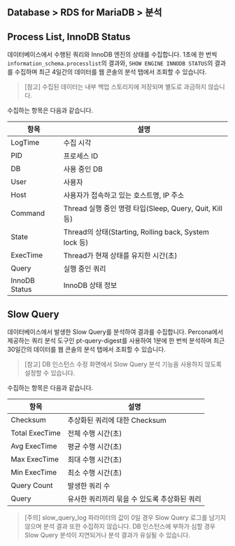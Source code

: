 ## Database > RDS for MariaDB > 분석

## Process List, InnoDB Status

데이터베이스에서 수행된 쿼리와 InnoDB 엔진의 상태를 수집합니다. 1초에 한 번씩 `information_schema.processlist`의 결과와, `SHOW ENGINE INNODB STATUS`의 결과를 수집하며 최근 4일간의 데이터를 웹 콘솔의 분석 탭에서 조회할 수 있습니다.

> [참고] 수집된 데이터는 내부 백업 스토리지에 저장되며 별도로 과금하지 않습니다.

수집하는 항목은 다음과 같습니다.

| 항목            | 설명                                                |
|---------------|---------------------------------------------------|
| LogTime       | 수집 시각                                             |
| PID           | 프로세스 ID                                           |
| DB            | 사용 중인 DB                                          |
| User          | 사용자                                               |
| Host          | 사용자가 접속하고 있는 호스트명, IP 주소                          |
| Command       | Thread 실행 중인 명령 타입(Sleep, Query, Quit, Kill 등)    |
| State         | Thread의 상태(Starting, Rolling back, System lock 등) |
| ExecTime      | Thread가 현재 상태를 유지한 시간(초)                          |
| Query         | 실행 중인 쿼리                                          |
| InnoDB Status | InnoDB 상태 정보                                      |

## Slow Query

데이터베이스에서 발생한 Slow Query를 분석하여 결과를 수집합니다. Percona에서 제공하는 쿼리 분석 도구인 pt-query-digest를 사용하여 1분에 한 번씩 분석하며 최근 30일간의 데이터를 웹 콘솔의 분석 탭에서 조회할 수 있습니다.

> [참고] DB 인스턴스 수정 화면에서 Slow Query 분석 기능을 사용하지 않도록 설정할 수 있습니다.

수집하는 항목은 다음과 같습니다.

| 항목             | 설명                        |
|----------------|---------------------------|
| Checksum       | 추상화된 쿼리에 대한 Checksum      |
| Total ExecTime | 전체 수행 시간(초)               |
| Avg ExecTime   | 평균 수행 시간(초)               |
| Max ExecTime   | 최대 수행 시간(초)               |
| Min ExecTime   | 최소 수행 시간(초)               |
| Query Count    | 발생한 쿼리 수                  |
| Query          | 유사한 쿼리끼리 묶을 수 있도록 추상화된 쿼리 |

> [주의]
> slow_query_log 파라미터의 값이 0일 경우 Slow Query 로그를 남기지 않으며 분석 결과 또한 수집하지 않습니다.
> DB 인스턴스에 부하가 심할 경우 Slow Query 분석이 지연되거나 분석 결과가 유실될 수 있습니다.